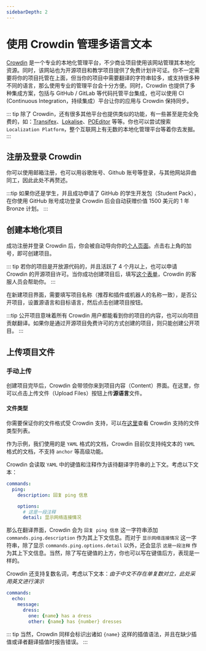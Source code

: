 ```yaml
---
sidebarDepth: 2
---
```


# 使用 Crowdin 管理多语言文本

[Crowdin](https://crowdin.com/) 是一个专业的本地化管理平台，不少商业项目使用该网站管理其本地化资源。同时，该网站也为开源项目和教学项目提供了免费计划许可证。你不一定需要将你的项目托管在上面，但当你的项目中需要翻译的字符串较多，或支持很多种不同的语言，那么使用专业的管理平台会十分方便。同时，Crowdin 也提供了多种集成方案，包括与 GitHub / GitLab 等代码托管平台集成，也可以使用 CI (Continuous Integration，持续集成）平台让你的应用与 Crowdin 保持同步。

::: tip
除了 Crowdin，还有很多其他平台也提供类似的功能，有一些甚至是完全免费的，如：[Transifex](https://www.transifex.com)、[Lokalise](https://lokalise.com/)、[POEditor](https://poeditor.com/) 等等。你也可以尝试搜索 `Localization Platform`，整个互联网上有无数的本地化管理平台等着你去发掘。
:::

## 注册及登录 Crowdin

你可以使用邮箱注册，也可以用谷歌账号、Github 账号等登录，与其他网站异曲同工，因此此处不再赘述。

:::tip
如果你还是学生，并且成功申请了 GitHub 的学生开发包（Student Pack），在你使用 GitHub 账号成功登录 Crowdin 后会自动获赠价值 1500 美元的 1 年 Bronze 计划。
:::

## 创建本地化项目

成功注册并登录 Crowdin 后，你会被自动导向你的[个人页面](https://crowdin.com/profile)。点击右上角的加号，即可创建项目。

::: tip
若你的项目是开放源代码的，并且活跃了 4 个月以上，也可以申请 Crowdin 的开源项目许可。当你成功创建项目后，填写[这个表单](https://crowdin.com/page/open-source-project-setup-request)，Crowdin 的客服人员会帮助你。
:::

在新建项目界面，需要填写项目名称（推荐和插件或机器人的名称一致），是否公开项目，设置源语言和目标语言，然后点击创建项目按钮。

:::tip
公开项目意味着所有 Crowdin 用户都能看到你的项目的内容，也可以向项目贡献翻译。如果你是通过开源项目免费许可的方式创建的项目，则只能创建公开项目。
:::

## 上传项目文件

### 手动上传

创建项目完毕后，Crowdin 会带领你来到项目内容（Content）界面。在这里，你可以点击上传文件（Upload Files）按钮上传**源语言**文件。

#### 文件类型

你需要保证你的文件格式受 Crowdin 支持，可以在[这里](https://support.crowdin.com/supported-formats/)查看 Crowdin 支持的文件类型列表。

作为示例，我们使用的是 `YAML` 格式的文档，Crowdin 目前仅支持纯文本的 `YAML` 格式的文档，不支持 `anchor` 等高级功能。

Crowdin 会读取 `YAML` 中的键值和注释作为该待翻译字符串的上下文。考虑以下文本：

```yaml
commands:
  ping:
    description: 回复 ping 信息

    options:
      # 这是一段注释
      detail: 显示网络连接情况
```

那么在翻译界面，Crowdin 会为 `回复 ping 信息` 这一字符串添加 `commands.ping.description` 作为其上下文信息。而对于 `显示网络连接情况` 这一字符串，除了显示 `commands.ping.options.detail` 以外，还会显示 `这是一段注释` 作为其上下文信息。当然，除了写在键值的上方，你也可以写在键值后方，表现是一样的。

Crowdin 还支持复数名词，考虑以下文本：*由于中文不存在单复数对立，此处采用英文进行演示*

```yaml
commands:
  echo:
    message:
      dress:
        one: {name} has a dress
        other: {name} has {number} dresses
```

::: tip
当然，Crowdin 同样会标识出诸如 `{name}` 这样的插值语法，并且在缺少插值或译者翻译插值时报告错误。
:::
